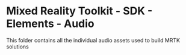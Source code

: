# Mixed Reality Toolkit - SDK - Elements - Audio

This folder contains all the individual audio assets used to build MRTK solutions